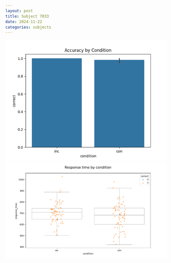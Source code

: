 ```yaml
---
layout: post
title: Subject 7033
date: 2024-11-22
categories: subjects
---
```


![](data/7033/run-7/7033_NF_acc.png)
![](data/7033/run-7/7033_NF_rt.png)
